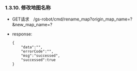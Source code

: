 ### 1.3.10. 修改地图名称

  - GET请求　/gs-robot/cmd/rename_map?origin_map_name=?&new_map_name=?

  - response:

    ```
    {
        "data":"",
        "errorCode":"",
        "msg":"successed",
        "successed":true
    }
    ```